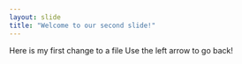 ```yaml
---
layout: slide
title: "Welcome to our second slide!"
---
```

Here is my first change to a file
Use the left arrow to go back!
